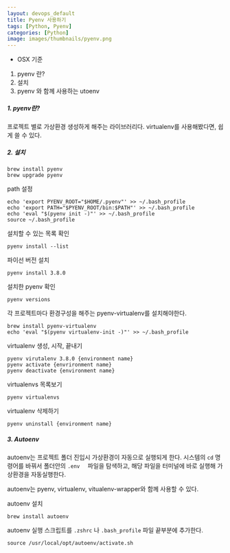 ```yaml
---
layout: devops_default
title: Pyenv 사용하기
tags: [Python, Pyenv]
categories: [Python]
image: images/thumbnails/pyenv.png
---
```


* OSX 기준
  

1. pyenv 란?
2. 설치
3. pyenv 와 함께 사용하는 utoenv



##### 1. pyenv란?

프로젝트 별로 가상환경 생성하게 해주는 라이브러리다. virtualenv를 사용해봤다면, 쉽게 쓸 수 있다. 



##### 2. 설치

```shell
brew install pyenv 
brew upgrade pyenv 
```

path 설정

```shell
echo 'export PYENV_ROOT="$HOME/.pyenv"' >> ~/.bash_profile
echo 'export PATH="$PYENV_ROOT/bin:$PATH"' >> ~/.bash_profile
echo 'eval "$(pyenv init -)"' >> ~/.bash_profile
source ~/.bash_profile
```



설치할 수 있는 목록 확인

```shell
pyenv install --list
```



파이선 버전 설치

```shell
pyenv install 3.8.0
```



설치한 pyenv 확인

```shell
pyenv versions
```



각 프로젝트마다 환경구성을 해주는 pyenv-virtualenv를 설치해야한다.

```shell
brew install pyenv-virtualenv
echo 'eval "$(pyenv virtualenv-init -)"' >> ~/.bash_profile
```



virtualenv 생성, 시작, 끝내기

```shell
pyenv virutalenv 3.8.0 {environment name} 
pyenv activate {envrironment name}
pyenv deactivate {environment name}
```



virtualenvs 목록보기

```shell
pyenv virtualenvs
```



virtualenv 삭제하기

```shell
pyenv uninstall {environment name}
```



##### 3. Autoenv

autoenv는 프로젝트 폴더 진입시 가상환경이 자동으로 실행되게 한다. 시스템의 `cd` 명령어를 바꿔서 폴더안의 `.env	` 파일을 탐색하고, 해당 파일을 터미널에 바로 실행해 가상환경을 자동실행한다. 

autoenv는 pyenv, virtualenv, vitualenv-wrapper와 함께 사용할 수 있다.



autoenv 설치

```shell
brew install autoenv
```



autoenv 실행 스크립트를 `.zshrc` 나 `.bash_profile` 파일 끝부분에 추가한다.

```shell
source /usr/local/opt/autoenv/activate.sh
```

